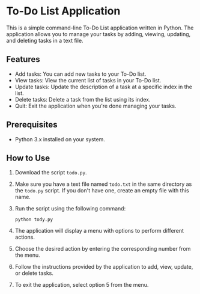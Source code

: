 # To-Do List Application

This is a simple command-line To-Do List application written in Python. The application allows you to manage your tasks by adding, viewing, updating, and deleting tasks in a text file.

## Features

- Add tasks: You can add new tasks to your To-Do list.
- View tasks: View the current list of tasks in your To-Do list.
- Update tasks: Update the description of a task at a specific index in the list.
- Delete tasks: Delete a task from the list using its index.
- Quit: Exit the application when you're done managing your tasks.

## Prerequisites

- Python 3.x installed on your system.

## How to Use

1. Download the script `todo.py`.

2. Make sure you have a text file named `todo.txt` in the same directory as the `todo.py` script. If you don't have one, create an empty file with this name.

3. Run the script using the following command:

   ```
   python tody.py
   ```

4. The application will display a menu with options to perform different actions.

5. Choose the desired action by entering the corresponding number from the menu.

6. Follow the instructions provided by the application to add, view, update, or delete tasks.

7. To exit the application, select option 5 from the menu.
